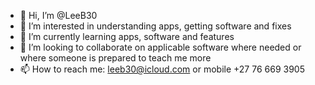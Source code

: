 - 👋 Hi, I’m @LeeB30
- 👀 I’m interested in understanding apps, getting software and fixes 
- 🌱 I’m currently learning apps, software and features
- 💞️ I’m looking to collaborate on applicable software where needed or where someone is prepared to teach me more
- 📫 How to reach me: leeb30@icloud.com or mobile +27 76 669 3905

<!---
LeeB30/LeeB30 is a ✨ special ✨ repository because its `README.md` (this file) appears on your GitHub profile.
You can click the Preview link to take a look at your changes.
---> 
